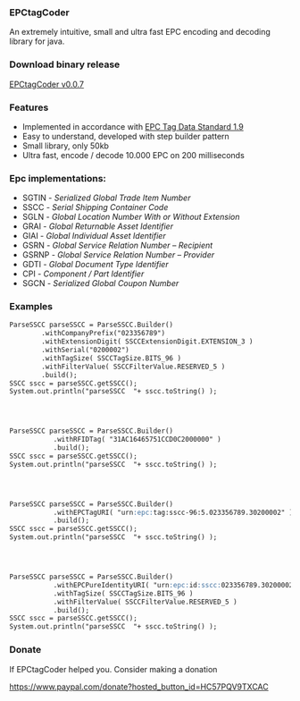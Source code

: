 

### EPCtagCoder

An extremely intuitive, small and ultra fast EPC encoding and decoding library for java. 

### Download binary release
[EPCtagCoder v0.0.7](https://github.com/jlcout/epctagcoder/releases)

### Features

- Implemented in accordance with [EPC Tag Data Standard 1.9](http://www.gs1.org/epc/tag-data-standard)
- Easy to understand, developed with step builder pattern
- Small library, only 50kb
- Ultra fast, encode / decode 10.000 EPC on 200 milliseconds


### Epc implementations:

- SGTIN - _Serialized Global Trade Item Number_
- SSCC  - _Serial Shipping Container Code_
- SGLN  - _Global Location Number With or Without Extension_
- GRAI  - _Global Returnable Asset Identifier_
- GIAI  - _Global Individual Asset Identifier_
- GSRN  - _Global Service Relation Number – Recipient_
- GSRNP - _Global Service Relation Number – Provider_
- GDTI  - _Global Document Type Identifier_
- CPI   - _Component / Part Identifier_
- SGCN  - _Serialized Global Coupon Number_


### Examples

```markdown
ParseSSCC parseSSCC = ParseSSCC.Builder()
		.withCompanyPrefix("023356789")
		.withExtensionDigit( SSCCExtensionDigit.EXTENSION_3 )
		.withSerial("0200002")
		.withTagSize( SSCCTagSize.BITS_96 )
		.withFilterValue( SSCCFilterValue.RESERVED_5 )
		.build();
SSCC sscc = parseSSCC.getSSCC();
System.out.println("parseSSCC  "+ sscc.toString() );




ParseSSCC parseSSCC = ParseSSCC.Builder()
		   .withRFIDTag( "31AC16465751CCD0C2000000" )
		   .build();
SSCC sscc = parseSSCC.getSSCC();
System.out.println("parseSSCC  "+ sscc.toString() );




ParseSSCC parseSSCC = ParseSSCC.Builder()
		   .withEPCTagURI( "urn:epc:tag:sscc-96:5.023356789.30200002" )
		   .build();
SSCC sscc = parseSSCC.getSSCC();
System.out.println("parseSSCC  "+ sscc.toString() );




ParseSSCC parseSSCC = ParseSSCC.Builder()
		   .withEPCPureIdentityURI( "urn:epc:id:sscc:023356789.30200002" )
		   .withTagSize( SSCCTagSize.BITS_96 )
		   .withFilterValue( SSCCFilterValue.RESERVED_5 )
		   .build();
SSCC sscc = parseSSCC.getSSCC();
System.out.println("parseSSCC  "+ sscc.toString() );

```

### Donate

If EPCtagCoder helped you. Consider making a donation

https://www.paypal.com/donate?hosted_button_id=HC57PQV9TXCAC
